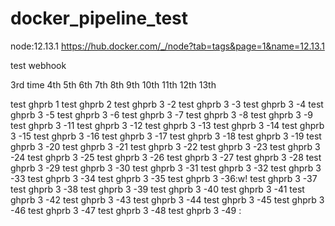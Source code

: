 # docker_pipeline_test

node:12.13.1
https://hub.docker.com/_/node?tab=tags&page=1&name=12.13.1

test webhook



3rd time
4th
5th
6th
7th
8th
9th
10th
11th
12th
13th

test ghprb 1
test ghprb 2
test ghprb 3 -2
test ghprb 3 -3
test ghprb 3 -4
test ghprb 3 -5
test ghprb 3 -6
test ghprb 3 -7
test ghprb 3 -8
test ghprb 3 -9
test ghprb 3 -11
test ghprb 3 -12
test ghprb 3 -13
test ghprb 3 -14
test ghprb 3 -15
test ghprb 3 -16
test ghprb 3 -17
test ghprb 3 -18
test ghprb 3 -19
test ghprb 3 -20
test ghprb 3 -21
test ghprb 3 -22
test ghprb 3 -23
test ghprb 3 -24
test ghprb 3 -25
test ghprb 3 -26
test ghprb 3 -27
test ghprb 3 -28
test ghprb 3 -29
test ghprb 3 -30
test ghprb 3 -31
test ghprb 3 -32
test ghprb 3 -33
test ghprb 3 -34
test ghprb 3 -35
test ghprb 3 -36:w!
test ghprb 3 -37
test ghprb 3 -38
test ghprb 3 -39
test ghprb 3 -40
test ghprb 3 -41
test ghprb 3 -42
test ghprb 3 -43
test ghprb 3 -44
test ghprb 3 -45
test ghprb 3 -46
test ghprb 3 -47
test ghprb 3 -48
test ghprb 3 -49
:

